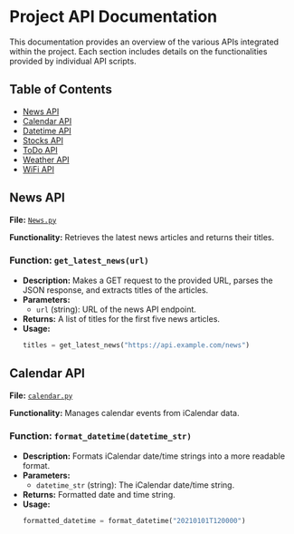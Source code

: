 # Project API Documentation

This documentation provides an overview of the various APIs integrated within the project. Each section includes details on the functionalities provided by individual API scripts.

## Table of Contents

- [News API](#news-api)
- [Calendar API](#calendar-api)
- [Datetime API](#datetime-api)
- [Stocks API](#stocks-api)
- [ToDo API](#todo-api)
- [Weather API](#weather-api)
- [WiFi API](#wifi-api)

## News API

**File:** [`News.py`](/code/apis/News.py)

**Functionality:** Retrieves the latest news articles and returns their titles.

### Function: `get_latest_news(url)`

- **Description:** Makes a GET request to the provided URL, parses the JSON response, and extracts titles of the articles.
- **Parameters:**
  - `url` (string): URL of the news API endpoint.
- **Returns:** A list of titles for the first five news articles.
- **Usage:**
  ```python
  titles = get_latest_news("https://api.example.com/news")

## Calendar API

**File:** [`calendar.py`](/code/apis/calendar.py)

**Functionality:** Manages calendar events from iCalendar data.

### Function: `format_datetime(datetime_str)`

- **Description:** Formats iCalendar date/time strings into a more readable format.
- **Parameters:**
  - `datetime_str` (string): The iCalendar date/time string.
- **Returns:** Formatted date and time string.
- **Usage:**
  ```python
  formatted_datetime = format_datetime("20210101T120000")
